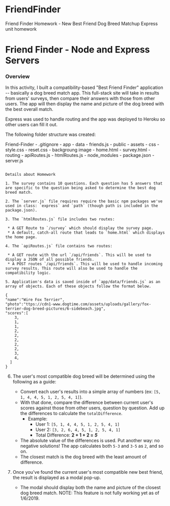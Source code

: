 # FriendFinder
Friend Finder Homework - New Best Friend Dog Breed Matchup
Express unit homework
# Friend Finder - Node and Express Servers

### Overview

In this activity, I built a compatibility-based "Best Friend Finder" application -- basically a dog breed match app. This full-stack site will take in results from users' surveys, then compare their answers with those from other users. The app will then display the name and picture of the dog breed with the best overall match. 

Express was used to handle routing and the app was deployed to Heroku so other users can fill it out.

The following folder structure was created:

  Friend-Finder
    - .gitignore
    - app
      - data
        - friends.js
      - public
        - assets
            - css
                - style.css
                - reset.css
                - backgroung image
        - home.html
        - survey.html
      - routing
        - apiRoutes.js
        - htmlRoutes.js
    - node_modules
    - package.json
    - server.js
  ```

Details about Homework

1. The survey contains 10 questions. Each question has 5 answers that are specific to the question being asked to determine the best dog breed match.

2. The `server.js` file requires require the basic npm packages we've used in class: `express` and `path` (though path is included in the package.json).

3. The `htmlRoutes.js` file includes two routes:

   * A GET Route to `/survey` which should display the survey page.
   * A default, catch-all route that leads to `home.html` which displays the home page. 

4. The `apiRoutes.js` file contains two routes:

   * A GET route with the url `/api/friends`. This will be used to display a JSON of all possible friends.
   * A POST routes `/api/friends`. This will be used to handle incoming survey results. This route will also be used to handle the compatibility logic. 

5. Application's data is saved inside of `app/data/friends.js` as an array of objects. Each of these objects follow the format below.

{
  "name":"Wire Fox Terrier",
  "photo":"ttps://cdn1-www.dogtime.com/assets/uploads/gallery/fox-terrier-dog-breed-pictures/6-sidebeach.jpg",
  "scores":[
      3,
      1,
      1,
      2,
      2,
      2,
      2,
      2,
      3,
      4,
    ]
}
```

6. The user's most compatible dog breed will be determined using the following as a guide:

   * Convert each user's results into a simple array of numbers (ex: `[5, 1, 4, 4, 5, 1, 2, 5, 4, 1]`).
   * With that done, compare the difference between current user's scores against those from other users, question by question. Add up the differences to calculate the `totalDifference`.
     * Example: 
       * User 1: `[5, 1, 4, 4, 5, 1, 2, 5, 4, 1]`
       * User 2: `[3, 2, 6, 4, 5, 1, 2, 5, 4, 1]`
       * Total Difference: **2 + 1 + 2 =** **_5_**
   * The absolute value of the differences is used. Put another way: no negative solutions! The app calculates both `5-3` and `3-5` as `2`, and so on. 
   * The closest match is the dog breed with the least amount of difference.

7. Once you've found the current user's most compatible new best friend, the result is      displayed as a modal pop-up.
   * The modal should display both the name and picture of the closest dog breed match. NOTE:  This feature is not fully working yet as of 1/6/2019.


